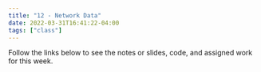 ```yaml
---
title: "12 - Network Data"
date: 2022-03-31T16:41:22-04:00
tags: ["class"]
---
```




Follow the links below to see the notes or slides, code, and assigned work for this week.

